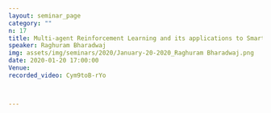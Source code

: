 ```yaml
---
layout: seminar_page
category: ""
n: 17
title: Multi-agent Reinforcement Learning and its applications to Smart Grids
speaker: Raghuram Bharadwaj
img: assets/img/seminars/2020/January-20-2020_Raghuram Bharadwaj.png
date: 2020-01-20 17:00:00 
Venue:
recorded_video: Cym9toB-rYo



---
```


